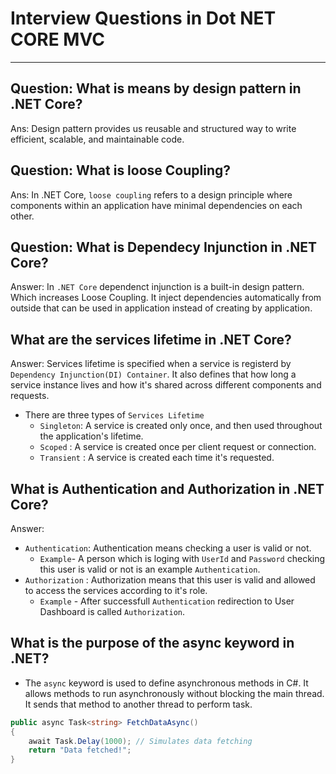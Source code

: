 # Interview Questions in Dot NET CORE MVC
----------------------------------------------
## Question: What is means by design pattern in .NET Core?
Ans: Design pattern provides us reusable and structured way to write efficient, scalable, and maintainable code.

## Question: What is loose Coupling?
Ans: In .NET Core, `loose coupling` refers to a design principle where components within an application have minimal dependencies on each other.

## Question: What is Dependecy Injunction in .NET Core?
Answer: In `.NET Core` dependenct injunction is a built-in design pattern. Which increases Loose Coupling. It inject dependencies automatically from outside that can be used in application instead of creating by application.

## What are the services lifetime in .NET Core?
Answer: Services lifetime is specified when a service is registerd by `Dependency Injunction(DI) Container`. It also defines that how long a service instance lives and how it's shared across different components and requests. 
* There are three types of `Services Lifetime `
  * `Singleton`: A service is created only once, and then used throughout the application's lifetime.
  * `Scoped` : A service is created once per client request or connection.
  * `Transient` : A service is created each time it's requested. 

## What is Authentication and Authorization in .NET Core?
Answer: 
* `Authentication`: Authentication means checking a user is valid or not.
  * `Example`- A person which is loging with `UserId` and `Password` checking this user is valid or not is an example `Authentication`.
* `Authorization` : Authorization means that this user is valid and allowed to access the services according to it's role.
  * `Example` - After successfull `Authentication` redirection to User Dashboard is called `Authorization`.

## What is the purpose of the async keyword in .NET?
* The `async` keyword is used to define asynchronous methods in C#. It allows methods to run asynchronously without blocking the main thread. It sends that method to another thread to perform task.

``` csharp
public async Task<string> FetchDataAsync()
{
    await Task.Delay(1000); // Simulates data fetching
    return "Data fetched!";
}
```























